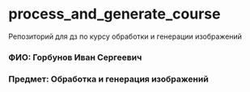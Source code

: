 # process_and_generate_course
Репозиторий для дз по курсу обработки и генерации изображений

### ФИО: Горбунов Иван Сергеевич
### Предмет: Обработка и генерация изображений

